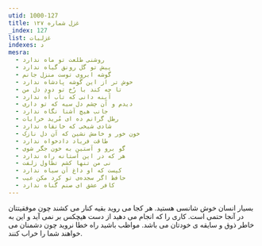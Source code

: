 ```yaml
---
utid: 1000-127
title: غزل شماره ۱۲۷
_index: 127
list: غزلیات
indexes: د
mesra:
  - روشنی طلعت تو ماه ندارد
  - پیش تو گل رونق گیاه ندارد
  - گوشه ابروی توست منزل جانم
  - خوش تر از این گوشه پادشاه ندارد
  - تا چه کند با رُخ تو دودِ دل من
  - آینه دانی که تاب آه ندارد
  - دیدم و آن چشم دل سیه که تو داری
  - جانب هیچ آشنا نگاه ندارد
  - رطل گرانم ده ای مُرید خرابات
  - شادی شیخی که خانقاه ندارد
  - خون خور و خامش نشین که آن دل نازک
  - طاقت فریاد دادخواه ندارد
  - گو برو و آستین به خون جگر شوی
  - هر که در این آستانه راه ندارد
  - نی من تنها کشم تطاول زلفت
  - کیست که او داغ آن سیاه ندارد
  - حافظ اگر سجده‌ی تو کرد مکن عیب
  - کافر عشق ای صنم گناه ندارد
---
```

بسیار انسان خوش شانسی هستید. هر کجا می روید بقیه کنار می کشند چون موفقیتتان در آنجا حتمی است. کاری را که انجام می دهید از دست هیچکس بر نمی آید و این به خاطر ذوق و سایقه ی خودتان می باشد. مواظب باشید راه خطا نروید چون دشمنان می خواهند شما را خراب کنند.
